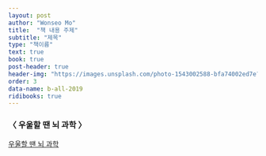 ```yaml
---
layout: post
author: "Wonseo Mo"
title:  "책 내용 주제"
subtitle: "제목"
type: "책이름"
text: true
book: true
post-header: true
header-img: "https://images.unsplash.com/photo-1543002588-bfa74002ed7e?ixlib=rb-1.2.1&ixid=eyJhcHBfaWQiOjEyMDd9&auto=format&fit=crop&w=2730&q=80"
order: 3
data-name: b-all-2019
ridibooks: true
---
```



### 〈 우울할 땐 뇌 과학 〉

[우울할 땐 뇌 과학](https://ridibooks.com/books/2189000124)
